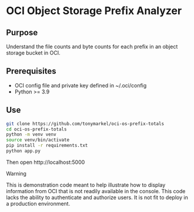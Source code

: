 # OCI Object Storage Prefix Analyzer
## Purpose
Understand the file counts and byte counts for each prefix in an object storage bucket in OCI.
## Prerequisites
* OCI config file and private key defined in ~/.oci/config
* Python >= 3.9
## Use
```bash
git clone https://github.com/tonymarkel/oci-os-prefix-totals
cd oci-os-prefix-totals
python -m venv venv
source venv/bin/activate
pip install -r requirements.txt
python app.py
```
Then open http://localhost:5000

> [!WARNING]
> This is demonstration code meant to help illustrate how to display 
> information from OCI that is not readily available in the console. 
> This code lacks the ability to authenticate and authorize users. 
> It is not fit to deploy in a production environment.
